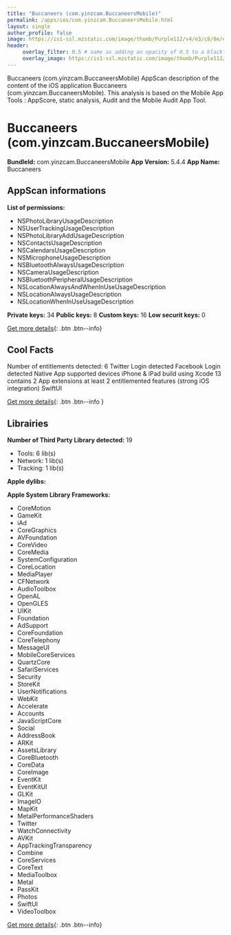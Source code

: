 ```yaml
---
title: "Buccaneers (com.yinzcam.BuccaneersMobile)"
permalink: /apps/ios/com.yinzcam.BuccaneersMobile.html
layout: single
author_profile: false
image: https://is1-ssl.mzstatic.com/image/thumb/Purple112/v4/e3/c8/8e/e3c88e64-7f80-bd17-a133-1de776300501/AppIcon-1x_U007emarketing-0-7-0-85-220.png/512x512bb.jpg
header: 
     overlay_filter: 0.5 # same as adding an opacity of 0.5 to a black background
     overlay_image: https://is1-ssl.mzstatic.com/image/thumb/Purple112/v4/e3/c8/8e/e3c88e64-7f80-bd17-a133-1de776300501/AppIcon-1x_U007emarketing-0-7-0-85-220.png/512x512bb.jpg
---
```

Buccaneers (com.yinzcam.BuccaneersMobile) AppScan description of the content of the iOS application Buccaneers (com.yinzcam.BuccaneersMobile). This analysis is based on the Mobile App Tools : AppScore, static analysis, Audit and the Mobile Audit App Tool.

# Buccaneers (com.yinzcam.BuccaneersMobile)

**BundleId:** com.yinzcam.BuccaneersMobile
**App Version:** 5.4.4
**App Name:** Buccaneers


## AppScan informations 

**List of permissions:** 
- NSPhotoLibraryUsageDescription
- NSUserTrackingUsageDescription
- NSPhotoLibraryAddUsageDescription
- NSContactsUsageDescription
- NSCalendarsUsageDescription
- NSMicrophoneUsageDescription
- NSBluetoothAlwaysUsageDescription
- NSCameraUsageDescription
- NSBluetoothPeripheralUsageDescription
- NSLocationAlwaysAndWhenInUseUsageDescription
- NSLocationAlwaysUsageDescription
- NSLocationWhenInUseUsageDescription
  
  
**Private keys:** 34
**Public keys:** 8
**Custom keys:** 16
**Low securit keys:** 0
  
[Get more details](/pricing.html){: .btn .btn--info}

## Cool Facts

Number of entitlements detected: 6
Twitter Login detected
Facebook Login detected
Native App
supported devices iPhone & iPad
build using Xcode 13
contains 2 App extensions
at least 2 entitlemented features (strong iOS integration)
SwiftUI
  
[Get more details](/pricing.html){: .btn .btn--info }

## Librairies 
**Number of Third Party Library detected:** 19
- Tools: 6 lib(s)
- Network: 1 lib(s)
- Tracking: 1 lib(s)


**Apple dylibs:**


**Apple System Library Frameworks:**
- CoreMotion
- GameKit
- iAd
- CoreGraphics
- AVFoundation
- CoreVideo
- CoreMedia
- SystemConfiguration
- CoreLocation
- MediaPlayer
- CFNetwork
- AudioToolbox
- OpenAL
- OpenGLES
- UIKit
- Foundation
- AdSupport
- CoreFoundation
- CoreTelephony
- MessageUI
- MobileCoreServices
- QuartzCore
- SafariServices
- Security
- StoreKit
- UserNotifications
- WebKit
- Accelerate
- Accounts
- JavaScriptCore
- Social
- AddressBook
- ARKit
- AssetsLibrary
- CoreBluetooth
- CoreData
- CoreImage
- EventKit
- EventKitUI
- GLKit
- ImageIO
- MapKit
- MetalPerformanceShaders
- Twitter
- WatchConnectivity
- AVKit
- AppTrackingTransparency
- Combine
- CoreServices
- CoreText
- MediaToolbox
- Metal
- PassKit
- Photos
- SwiftUI
- VideoToolbox


  
[Get more details](/pricing.html){: .btn .btn--info}

